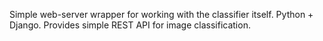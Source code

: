 Simple web-server wrapper for working with the classifier itself. Python + Django. Provides simple REST API for image classification.
